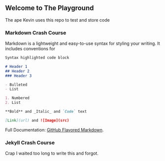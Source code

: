 ## Welcome to The Playground

The ape Kevin uses this repo to test and store code

### Markdown Crash Course

Markdown is a lightweight and easy-to-use syntax for styling your writing. It includes conventions for

```markdown
Syntax highlighted code block

# Header 1
## Header 2
### Header 3

- Bulleted
- List

1. Numbered
2. List

**Bold** and _Italic_ and `Code` text

[Link](url) and ![Image](src)
```

Full Documentation:  [GitHub Flavored Markdown](https://guides.github.com/features/mastering-markdown/).

### Jekyll Crash Course

Crap I waited too long to write this and forgot.
